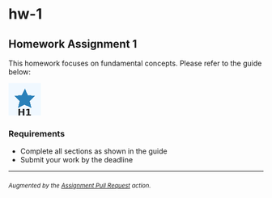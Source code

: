 # hw-1

## Homework Assignment 1

This homework focuses on fundamental concepts. Please refer to the guide below:

![Homework Guide](static/homework-guide.png)

### Requirements

- Complete all sections as shown in the guide
- Submit your work by the deadline

---
<sub>*Augmented by the [Assignment Pull Request](https://github.com/majikmate/assignment-pull-request) action.*</sub>

